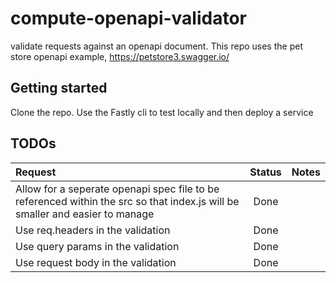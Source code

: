 # compute-openapi-validator
 validate requests against an openapi document. This repo uses the pet store openapi example, https://petstore3.swagger.io/

## Getting started
Clone the repo.
Use the Fastly cli to test locally and then deploy a service

## TODOs

| Request  | Status | Notes |
| :------------- | :----------: | -----------: |
| Allow for a seperate openapi spec file to be referenced within the src so that index.js will be smaller and easier to manage | Done | |
| Use req.headers in the validation | Done | |
| Use query params in the validation | Done | |
| Use request body in the validation | Done | |
